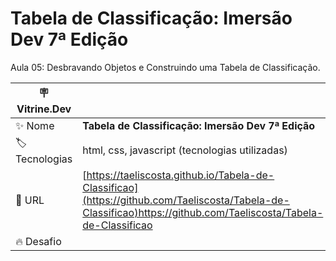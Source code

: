 # Tabela de Classificação: Imersão Dev 7ª Edição

Aula 05: Desbravando Objetos e Construindo uma Tabela de Classificação.

| :placard: Vitrine.Dev |     |
| -------------  | --- |
| :sparkles: Nome        | **Tabela de Classificação: Imersão Dev 7ª Edição**
| :label: Tecnologias | html, css, javascript (tecnologias utilizadas)
| :rocket: URL         | [https://taeliscosta.github.io/Tabela-de-Classificao](https://github.com/Taeliscosta/Tabela-de-Classificao)https://github.com/Taeliscosta/Tabela-de-Classificao
| :fire: Desafio     | 
